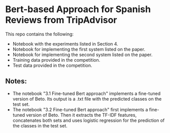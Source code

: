 # Bert-based Approach for Spanish Reviews from TripAdvisor
This repo contains the following:

- Notebook with the experiments listed in Section 4.
- Notebook for implementing the first system listed on the paper.
- Notebook for implementing the second system listed on the paper.
- Training data provided in the competition.
- Test data provided in the competition.

## Notes:
- The notebook "3.1 Fine-tuned Bert approach" implements a fine-tuned version of Beto. Its output is a .txt file with the predicted classes on the test set.
- The notebook "3.2 Fine-tuned Bert approach" first implements a fine-tuned version of Beto. Then it extracts the TF-IDF features, concatenates both sets and uses logistic regression for the prediction of the classes in the test set.

